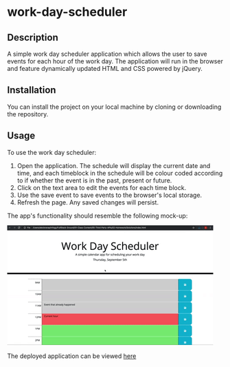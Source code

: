 # work-day-scheduler

## Description

A simple work day scheduler application which allows the user to save events for each hour of the work day. The application will run in the browser and feature dynamically updated HTML and CSS powered by jQuery.

## Installation

You can install the project on your local machine by cloning or downloading the repository.

## Usage

To use the work day scheduler:
1. Open the application. The schedule will display the current date and time, and each timeblock in the schedule will be colour coded according to if whether the event is in the past, present or future. 
2. Click on the text area to edit the events for each time block.
3. Use the save event to save events to the browser's local storage.
4. Refresh the page. Any saved changes will persist.

The app's functionality should resemble the following mock-up:

![alt text](./assets/images/05-third-party-apis-homework-demo.gif)

The deployed application can be viewed [here](https://georgiehackett.github.io/work-day-scheduler/)




